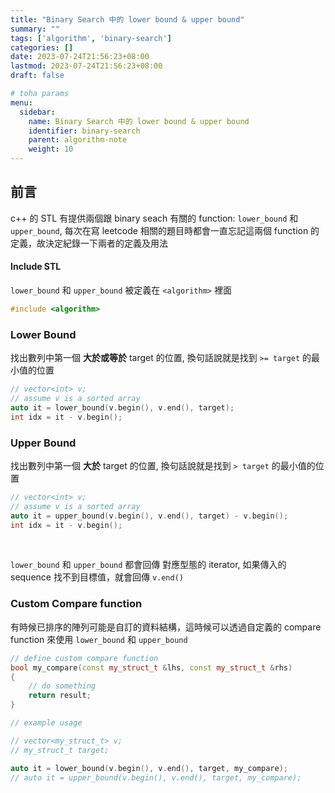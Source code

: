 ```yaml
---
title: "Binary Search 中的 lower bound & upper bound"
summary: ""
tags: ['algorithm', 'binary-search']
categories: []
date: 2023-07-24T21:56:23+08:00
lastmod: 2023-07-24T21:56:23+08:00
draft: false

# toha params
menu:
  sidebar:
    name: Binary Search 中的 lower bound & upper bound
    identifier: binary-search
    parent: algorithm-note
    weight: 10
---
```


## 前言
c++ 的 STL 有提供兩個跟 binary seach 有關的 function: `lower_bound` 和 `upper_bound`, 每次在寫 leetcode 相關的題目時都會一直忘記這兩個 function 的定義，故決定紀錄一下兩者的定義及用法

#### Include STL
`lower_bound` 和 `upper_bound` 被定義在 `<algorithm>` 裡面
```c++
#include <algorithm>
```

### Lower Bound
找出數列中第一個 **大於或等於** target 的位置, 換句話說就是找到 `>= target` 的最小值的位置

```c++
// vector<int> v;
// assume v is a sorted array
auto it = lower_bound(v.begin(), v.end(), target);
int idx = it - v.begin();
```

### Upper Bound
找出數列中第一個 **大於** target 的位置, 換句話說就是找到 `> target` 的最小值的位置

```c++
// vector<int> v;
// assume v is a sorted array
auto it = upper_bound(v.begin(), v.end(), target) - v.begin();
int idx = it - v.begin();
```

<br>

`lower_bound` 和 `upper_bound` 都會回傳 對應型態的 iterator, 如果傳入的 sequence 找不到目標值，就會回傳 `v.end()`

### Custom Compare function
有時候已排序的陣列可能是自訂的資料結構，這時候可以透過自定義的 compare function 來使用 `lower_bound` 和 `upper_bound`
```c++
// define custom compare function
bool my_compare(const my_struct_t &lhs, const my_struct_t &rhs)
{
    // do something
    return result;
}

// example usage

// vector<my_struct_t> v;
// my_struct_t target;

auto it = lower_bound(v.begin(), v.end(), target, my_compare);
// auto it = upper_bound(v.begin(), v.end(), target, my_compare);
```
